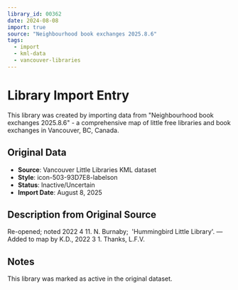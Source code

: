 ```yaml
---
library_id: 00362
date: 2024-08-08
import: true
source: "Neighbourhood book exchanges 2025.8.6"
tags:
  - import
  - kml-data
  - vancouver-libraries
---
```


# Library Import Entry

This library was created by importing data from "Neighbourhood book exchanges 2025.8.6" - a comprehensive map of little free libraries and book exchanges in Vancouver, BC, Canada.

## Original Data

- **Source**: Vancouver Little Libraries KML dataset
- **Style**: icon-503-93D7E8-labelson
- **Status**: Inactive/Uncertain
- **Import Date**: August 8, 2025

## Description from Original Source

Re-opened; noted 2022 4 11.
N. Burnaby;  'Hummingbird Little Library'. 
—Added to map by K.D., 2022 3 1. Thanks, L.F.V. 

## Notes

This library was marked as active in the original dataset.
